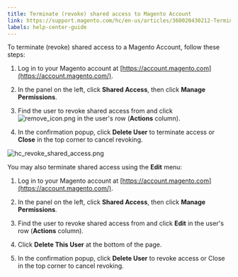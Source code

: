 ```yaml
---
title: Terminate (revoke) shared access to Magento Account
link: https://support.magento.com/hc/en-us/articles/360020430212-Terminate-revoke-shared-access-to-Magento-Account
labels: help-center-guide
---
```


To terminate (revoke) shared access to a Magento Account, follow these steps:

1. Log in to your Magento account at [https://account.magento.com](https://account.magento.com/).

1. In the panel on the left, click **Shared Access**, then click **Manage Permissions**.

1. Find the user to revoke shared access from and click ![remove_icon.png](https://support.magento.com/hc/article_attachments/360016705431/remove_icon.png) in the user's row (**Actions** column).

1. In the confirmation popup, click **Delete User** to terminate access or **Close** in the top corner to cancel revoking.

![hc_revoke_shared_access.png](https://support.magento.com/hc/article_attachments/360016705571/hc_revoke_shared_access.png)

You may also terminate shared access using the **Edit** menu:

1. Log in to your Magento account at [https://account.magento.com](https://account.magento.com/).

1. In the panel on the left, click **Shared Access**, then click **Manage Permissions**.

1. Find the user to revoke shared access from and click **Edit** in the user's row (**Actions** column).

1. Click **Delete This User** at the bottom of the page.

10. In the confirmation popup, click **Delete User** to revoke access or Close in the top corner to cancel revoking.

